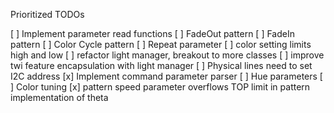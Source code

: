 Prioritized TODOs

[ ] Implement parameter read functions
[ ] FadeOut pattern
[ ] FadeIn pattern
[ ] Color Cycle pattern
[ ] Repeat parameter
[ ] color setting limits high and low
[ ] refactor light manager, breakout to more classes
[ ] improve twi feature encapsulation with light manager
[ ] Physical lines need to set I2C address
[x] Implement command parameter parser
[ ] Hue parameters
[ ] Color tuning
[x] pattern speed parameter overflows TOP limit in pattern implementation of theta

